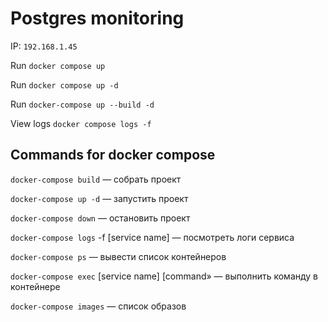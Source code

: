 # Postgres monitoring

IP: `192.168.1.45`

Run `docker compose up`

Run `docker compose up -d`

Run `docker-compose up --build -d`

View logs `docker compose logs -f`

Commands for docker compose
---

`docker-compose build` — собрать проект

`docker-compose up -d` — запустить проект

`docker-compose down` — остановить проект

`docker-compose logs` -f [service name] — посмотреть логи сервиса

`docker-compose ps` — вывести список контейнеров

`docker-compose exec` [service name] [command» — выполнить команду в 
контейнере

`docker-compose images` — список образов